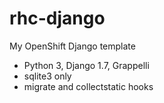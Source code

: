 # rhc-django
My OpenShift Django template

  -   Python 3, Django 1.7, Grappelli
  -   sqlite3 only
  -   migrate and collectstatic hooks
